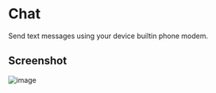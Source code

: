# Chat
 Send text messages using your device builtin phone modem.
 
 ## Screenshot

![image](https://user-images.githubusercontent.com/3755345/62425033-d4259480-b6d6-11e9-8c8e-1d49998e9fc6.png)
